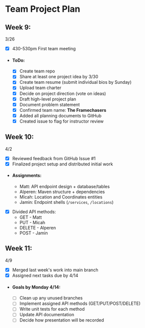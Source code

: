 # Team Project Plan

## Week 9:

3/26
- [x] 430-530pm First team meeting
- #### ToDo:
    - [x] Create team repo
    - [x] Share at least one project idea by 3/30
    - [x] Create team resume (submit individual bios by Sunday)
    - [x] Upload team charter
    - [x] Decide on project direction (vote on ideas)
    - [x] Draft high-level project plan
    - [x] Document problem statement
    - [x] Confirmed team name: **The Framechasers**
    - [x] Added all planning documents to GitHub
    - [x] Created issue to flag for instructor review

## Week 10:

4/2
- [x] Reviewed feedback from GitHub Issue #1
- [x] Finalized project setup and distributed initial work
- #### Assignments:
    - Matt: API endpoint design + database/tables
    - Alperen: Maven structure + dependencies
    - Micah: Location and Coordinates entities
    - Jamin: Endpoint shells (`/services`, `/locations`)
- [x] Divided API methods:
    - GET - Matt
    - PUT - Micah
    - DELETE - Alperen
    - POST - Jamin

## Week 11:

4/9
- [x] Merged last week's work into main branch
- [x] Assigned next tasks due by 4/14
- #### Goals by Monday 4/14:
    - [ ] Clean up any unused branches
    - [ ] Implement assigned API methods (GET/PUT/POST/DELETE)
    - [ ] Write unit tests for each method
    - [ ] Update API documentation
    - [ ] Decide how presentation will be recorded  
